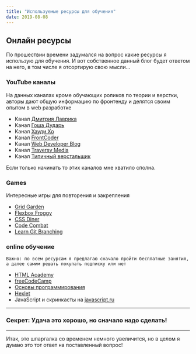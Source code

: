 ```yaml
---
title: "Используемые ресурсы для обучения"
date: 2019-08-08
---
```


## Онлайн ресурсы

По прошествии времени задумался на вопрос какие ресурсы я использую для обучения. И вот собственное данный блог будет ответом на него, в том числе я отсортирую свою мысли...

### YouTube каналы

На данных каналах кроме обучающих роликов по теории и верстки, авторы дают общую информацию по фронтенду и делятся своим опытом в web разработке

* Канал [Дмитрия Лаврика](https://www.youtube.com/user/dmitrylavr)
* Канал [Гоша Дударь](https://www.youtube.com/user/PlurrimiTube)
* Канал [Хауди Хо](https://www.youtube.com/channel/UC7f5bVxWsm3jlZIPDzOMcAg)
* Канал [FrontCoder](https://www.youtube.com/channel/UCzhKcnzGNhPEZsNSKjug1jA)
* Канал [Web Developer Blog](https://www.youtube.com/user/AlexeySuprun)
* Канал [Traversy Media](https://www.youtube.com/user/TechGuyWeb)
* Канал [Типичный верстальщик](https://www.youtube.com/channel/UCn5wduCq2Mus0v85QZn9IaA)

Если только начинать то этих каналов мне хватило сполна.

### Games
Интересные игры для повторения и закрепления
* [Grid Garden](http://cssgridgarden.com/#ru)
* [Flexbox Froggy](http://flexboxfroggy.com/#ru)
* [CSS Diner](https://flukeout.github.io/)
* [Code Combat](https://codecombat.com/play)
* [Learn Git Branching](https://learngitbranching.js.org/)

### online обучение
`Важно: по всем ресурсам я предлагаю сначало пройти бесплатные занятия, а далее самим решать покупать подписку или нет`
* [HTML Academy](https://htmlacademy.ru/)
* [freeCodeCamp](https://www.freecodecamp.org/)
* [Основы программирования](https://ru.code-basics.com/)
* [Hexlet](https://ru.hexlet.io/)
* JavaScript и скринкасты на [javascript.ru](https://learn.javascript.ru/)


---

### Секрет: Удача это хорошо, но сначало надо сделать!

---
Итак, это шпаргалка со временем немного увеличится, но в целом я думаю это тот ответ на поставленный вопрос!

